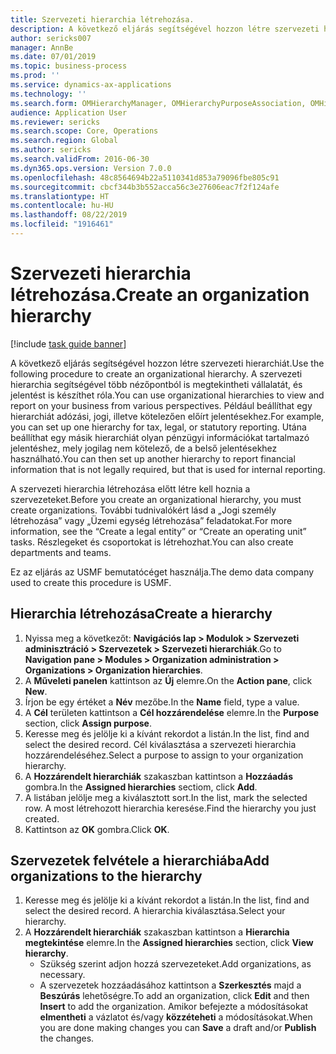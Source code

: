 ```yaml
---
title: Szervezeti hierarchia létrehozása.
description: A következő eljárás segítségével hozzon létre szervezeti hierarchiát.
author: sericks007
manager: AnnBe
ms.date: 07/01/2019
ms.topic: business-process
ms.prod: ''
ms.service: dynamics-ax-applications
ms.technology: ''
ms.search.form: OMHierarchyManager, OMHierarchyPurposeAssociation, OMHierarchySelection, HierarchyDesigner
audience: Application User
ms.reviewer: sericks
ms.search.scope: Core, Operations
ms.search.region: Global
ms.author: sericks
ms.search.validFrom: 2016-06-30
ms.dyn365.ops.version: Version 7.0.0
ms.openlocfilehash: 48c8564694b22a5110341d853a79096fbe805c91
ms.sourcegitcommit: cbcf344b3b552acca56c3e27606eac7f2f124afe
ms.translationtype: HT
ms.contentlocale: hu-HU
ms.lasthandoff: 08/22/2019
ms.locfileid: "1916461"
---
```

# <a name="create-an-organization-hierarchy"></a><span data-ttu-id="e0454-103">Szervezeti hierarchia létrehozása.</span><span class="sxs-lookup"><span data-stu-id="e0454-103">Create an organization hierarchy</span></span>

[!include [task guide banner](../../includes/task-guide-banner.md)]

<span data-ttu-id="e0454-104">A következő eljárás segítségével hozzon létre szervezeti hierarchiát.</span><span class="sxs-lookup"><span data-stu-id="e0454-104">Use the following procedure to create an organizational hierarchy.</span></span> <span data-ttu-id="e0454-105">A szervezeti hierarchia segítségével több nézőpontból is megtekintheti vállalatát, és jelentést is készíthet róla.</span><span class="sxs-lookup"><span data-stu-id="e0454-105">You can use organizational hierarchies to view and report on your business from various perspectives.</span></span> <span data-ttu-id="e0454-106">Például beállíthat egy hierarchiát adózási, jogi, illetve kötelezően előírt jelentésekhez.</span><span class="sxs-lookup"><span data-stu-id="e0454-106">For example, you can set up one hierarchy for tax, legal, or statutory reporting.</span></span> <span data-ttu-id="e0454-107">Utána beállíthat egy másik hierarchiát olyan pénzügyi információkat tartalmazó jelentéshez, mely jogilag nem kötelező, de a belső jelentésekhez használható.</span><span class="sxs-lookup"><span data-stu-id="e0454-107">You can then set up another hierarchy to report financial information that is not legally required, but that is used for internal reporting.</span></span> 

<span data-ttu-id="e0454-108">A szervezeti hierarchia létrehozása előtt létre kell hoznia a szervezeteket.</span><span class="sxs-lookup"><span data-stu-id="e0454-108">Before you create an organizational hierarchy, you must create organizations.</span></span> <span data-ttu-id="e0454-109">További tudnivalókért lásd a „Jogi személy létrehozása” vagy „Üzemi egység létrehozása” feladatokat.</span><span class="sxs-lookup"><span data-stu-id="e0454-109">For more information, see the “Create a legal entity” or “Create an operating unit” tasks.</span></span> <span data-ttu-id="e0454-110">Részlegeket és csoportokat is létrehozhat.</span><span class="sxs-lookup"><span data-stu-id="e0454-110">You can also create departments and teams.</span></span> 

<span data-ttu-id="e0454-111">Ez az eljárás az USMF bemutatócéget használja.</span><span class="sxs-lookup"><span data-stu-id="e0454-111">The demo data company used to create this procedure is USMF.</span></span>

## <a name="create-a-hierarchy"></a><span data-ttu-id="e0454-112">Hierarchia létrehozása</span><span class="sxs-lookup"><span data-stu-id="e0454-112">Create a hierarchy</span></span>
1. <span data-ttu-id="e0454-113">Nyissa meg a következőt: **Navigációs lap > Modulok > Szervezeti adminisztráció > Szervezetek > Szervezeti hierarchiák**.</span><span class="sxs-lookup"><span data-stu-id="e0454-113">Go to **Navigation pane > Modules > Organization administration > Organizations > Organization hierarchies**.</span></span>
2. <span data-ttu-id="e0454-114">A **Műveleti panelen** kattintson az **Új** elemre.</span><span class="sxs-lookup"><span data-stu-id="e0454-114">On the **Action pane**, click **New**.</span></span>
3. <span data-ttu-id="e0454-115">Írjon be egy értéket a **Név** mezőbe.</span><span class="sxs-lookup"><span data-stu-id="e0454-115">In the **Name** field, type a value.</span></span>
4. <span data-ttu-id="e0454-116">A **Cél** területen kattintson a **Cél hozzárendelése** elemre.</span><span class="sxs-lookup"><span data-stu-id="e0454-116">In the **Purpose** section, click **Assign purpose**.</span></span>
5. <span data-ttu-id="e0454-117">Keresse meg és jelölje ki a kívánt rekordot a listán.</span><span class="sxs-lookup"><span data-stu-id="e0454-117">In the list, find and select the desired record.</span></span> <span data-ttu-id="e0454-118">Cél kiválasztása a szervezeti hierarchia hozzárendeléséhez.</span><span class="sxs-lookup"><span data-stu-id="e0454-118">Select a purpose to assign to your organization hierarchy.</span></span>  
6. <span data-ttu-id="e0454-119">A **Hozzárendelt hierarchiák** szakaszban kattintson a **Hozzáadás** gombra.</span><span class="sxs-lookup"><span data-stu-id="e0454-119">In the **Assigned hierarchies** sectiom, click **Add**.</span></span>
7. <span data-ttu-id="e0454-120">A listában jelölje meg a kiválasztott sort.</span><span class="sxs-lookup"><span data-stu-id="e0454-120">In the list, mark the selected row.</span></span> <span data-ttu-id="e0454-121">A most létrehozott hierarchia keresése.</span><span class="sxs-lookup"><span data-stu-id="e0454-121">Find the hierarchy you just created.</span></span>  
8. <span data-ttu-id="e0454-122">Kattintson az **OK** gombra.</span><span class="sxs-lookup"><span data-stu-id="e0454-122">Click **OK**.</span></span>

## <a name="add-organizations-to-the-hierarchy"></a><span data-ttu-id="e0454-123">Szervezetek felvétele a hierarchiába</span><span class="sxs-lookup"><span data-stu-id="e0454-123">Add organizations to the hierarchy</span></span>
1. <span data-ttu-id="e0454-124">Keresse meg és jelölje ki a kívánt rekordot a listán.</span><span class="sxs-lookup"><span data-stu-id="e0454-124">In the list, find and select the desired record.</span></span> <span data-ttu-id="e0454-125">A hierarchia kiválasztása.</span><span class="sxs-lookup"><span data-stu-id="e0454-125">Select your hierarchy.</span></span>  
2. <span data-ttu-id="e0454-126">A **Hozzárendelt hierarchiák** szakaszban kattintson a **Hierarchia megtekintése** elemre.</span><span class="sxs-lookup"><span data-stu-id="e0454-126">In the **Assigned hierarchies** section, click **View hierarchy**.</span></span>
    - <span data-ttu-id="e0454-127">Szükség szerint adjon hozzá szervezeteket.</span><span class="sxs-lookup"><span data-stu-id="e0454-127">Add organizations, as necessary.</span></span>  
    - <span data-ttu-id="e0454-128">A szervezetek hozzáadásához kattintson a **Szerkesztés** majd a **Beszúrás** lehetőségre.</span><span class="sxs-lookup"><span data-stu-id="e0454-128">To add an organization, click **Edit** and then **Insert** to add the organization.</span></span> <span data-ttu-id="e0454-129">Amikor befejezte a módosításokat **elmentheti** a vázlatot és/vagy **közzéteheti** a módosításokat.</span><span class="sxs-lookup"><span data-stu-id="e0454-129">When you are done making changes you can **Save** a draft and/or **Publish** the changes.</span></span>  

